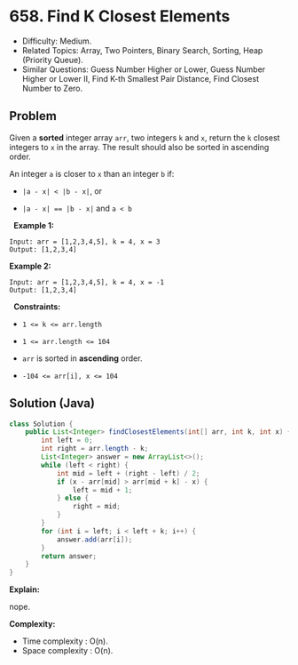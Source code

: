 # 658. Find K Closest Elements

- Difficulty: Medium.
- Related Topics: Array, Two Pointers, Binary Search, Sorting, Heap (Priority Queue).
- Similar Questions: Guess Number Higher or Lower, Guess Number Higher or Lower II, Find K-th Smallest Pair Distance, Find Closest Number to Zero.

## Problem

Given a **sorted** integer array ```arr```, two integers ```k``` and ```x```, return the ```k``` closest integers to ```x``` in the array. The result should also be sorted in ascending order.

An integer ```a``` is closer to ```x``` than an integer ```b``` if:


	
- ```|a - x| < |b - x|```, or
	
- ```|a - x| == |b - x|``` and ```a < b```


 
**Example 1:**
```
Input: arr = [1,2,3,4,5], k = 4, x = 3
Output: [1,2,3,4]
```

**Example 2:**
```
Input: arr = [1,2,3,4,5], k = 4, x = -1
Output: [1,2,3,4]
```
 
**Constraints:**


	
- ```1 <= k <= arr.length```
	
- ```1 <= arr.length <= 104```
	
- ```arr``` is sorted in **ascending** order.
	
- ```-104 <= arr[i], x <= 104```



## Solution (Java)

```java
class Solution {
    public List<Integer> findClosestElements(int[] arr, int k, int x) {
        int left = 0;
        int right = arr.length - k;
        List<Integer> answer = new ArrayList<>();
        while (left < right) {
            int mid = left + (right - left) / 2;
            if (x - arr[mid] > arr[mid + k] - x) {
                left = mid + 1;
            } else {
                right = mid;
            }
        }
        for (int i = left; i < left + k; i++) {
            answer.add(arr[i]);
        }
        return answer;
    }
}
```

**Explain:**

nope.

**Complexity:**

* Time complexity : O(n).
* Space complexity : O(n).
